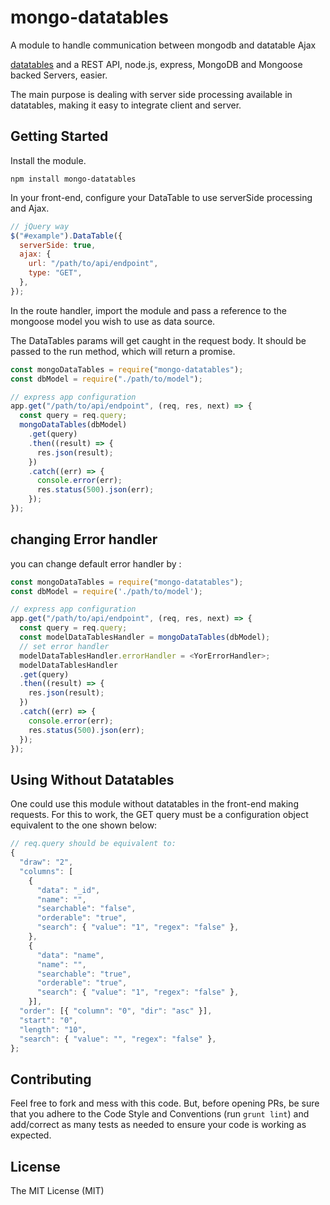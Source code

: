 # mongo-datatables

A module to handle communication between mongodb and datatable Ajax

[datatables](https://www.datatables.net/) and a REST API, node.js, express, MongoDB and Mongoose backed Servers, easier.

The main purpose is dealing with server side processing available in datatables, making it easy to integrate client and
server.

## Getting Started

Install the module.

```
npm install mongo-datatables
```

In your front-end, configure your DataTable to use serverSide processing and Ajax.

```javascript
// jQuery way
$("#example").DataTable({
  serverSide: true,
  ajax: {
    url: "/path/to/api/endpoint",
    type: "GET",
  },
});
```

In the route handler, import the module and pass a reference to the mongoose model you wish to use as data source.

The DataTables params will get caught in the request body. It should be passed to the run method, which will return a
promise.

```javascript
const mongoDataTables = require("mongo-datatables");
const dbModel = require("./path/to/model");

// express app configuration
app.get("/path/to/api/endpoint", (req, res, next) => {
  const query = req.query;
  mongoDataTables(dbModel)
    .get(query)
    .then((result) => {
      res.json(result);
    })
    .catch((err) => {
      console.error(err);
      res.status(500).json(err);
    });
});
```

## changing Error handler

you can change default error handler by :

```javascript
const mongoDataTables = require("mongo-datatables");
const dbModel = require('./path/to/model');

// express app configuration
app.get("/path/to/api/endpoint", (req, res, next) => {
  const query = req.query;
  const modelDataTablesHandler = mongoDataTables(dbModel);
  // set error handler
  modelDataTablesHandler.errorHandler = <YorErrorHandler>;
  modelDataTablesHandler
  .get(query)
  .then((result) => {
    res.json(result);
  })
  .catch((err) => {
    console.error(err);
    res.status(500).json(err);
  });
});
```

## Using Without Datatables

One could use this module without datatables in the front-end making requests. For this to work, the GET query must
be a configuration object equivalent to the one shown below:

```javascript
// req.query should be equivalent to:
{
  "draw": "2",
  "columns": [
    {
      "data": "_id",
      "name": "",
      "searchable": "false",
      "orderable": "true",
      "search": { "value": "1", "regex": "false" },
    },
    {
      "data": "name",
      "name": "",
      "searchable": "true",
      "orderable": "true",
      "search": { "value": "1", "regex": "false" },
    }],
  "order": [{ "column": "0", "dir": "asc" }],
  "start": "0",
  "length": "10",
  "search": { "value": "", "regex": "false" },
};
```

## Contributing

Feel free to fork and mess with this code. But, before opening PRs, be sure that you adhere to the Code Style and Conventions
(run `grunt lint`) and add/correct as many tests as needed to ensure your code is working as expected.

## License

The MIT License (MIT)
